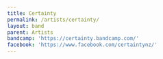 ```yaml
---
title: Certainty
permalink: /artists/certainty/
layout: band
parent: Artists
bandcamp: 'https://certainty.bandcamp.com/'
facebook: 'https://www.facebook.com/certaintynz/'
---
```

